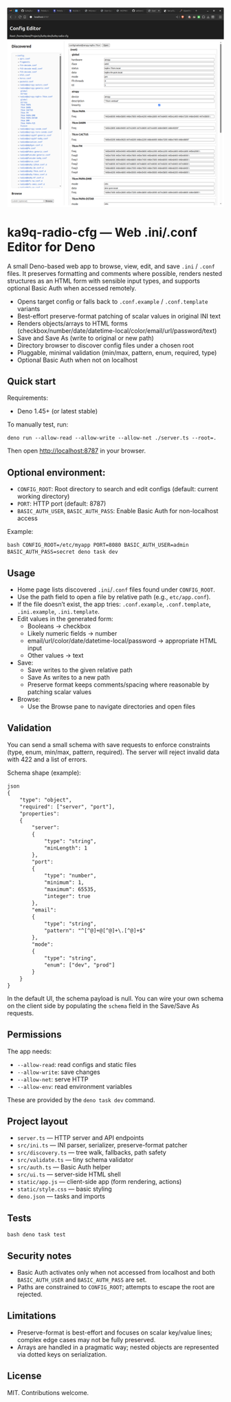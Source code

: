 ![](ka9q-cfg-editor.png)
# ka9q-radio-cfg — Web .ini/.conf Editor for Deno

A small Deno-based web app to browse, view, edit, and save `.ini` / `.conf` files. It preserves formatting and comments where possible, renders nested structures as an HTML form with sensible input types, and supports optional Basic Auth when accessed remotely.

- Opens target config or falls back to `.conf.example` / `.conf.template` variants
- Best-effort preserve-format patching of scalar values in original INI text
- Renders objects/arrays to HTML forms (checkbox/number/date/datetime-local/color/email/url/password/text)
- Save and Save As (write to original or new path)
- Directory browser to discover config files under a chosen root
- Pluggable, minimal validation (min/max, pattern, enum, required, type)
- Optional Basic Auth when not on localhost

## Quick start

Requirements:
- Deno 1.45+ (or latest stable)

To manually test, run:
```
deno run --allow-read --allow-write --allow-net ./server.ts --root=.
```
Then open [http://localhost:8787](http://localhost:8787) in your browser.

## Optional environment:
- `CONFIG_ROOT`: Root directory to search and edit configs (default: current working directory)
- `PORT`: HTTP port (default: 8787)
- `BASIC_AUTH_USER`, `BASIC_AUTH_PASS`: Enable Basic Auth for non-localhost access

Example:

```
bash CONFIG_ROOT=/etc/myapp PORT=8080 BASIC_AUTH_USER=admin BASIC_AUTH_PASS=secret deno task dev
```

## Usage

- Home page lists discovered `.ini`/`.conf` files found under `CONFIG_ROOT`.
- Use the path field to open a file by relative path (e.g., `etc/app.conf`).
- If the file doesn’t exist, the app tries: `.conf.example`, `.conf.template`, `.ini.example`, `.ini.template`.
- Edit values in the generated form:
    - Booleans → checkbox
    - Likely numeric fields → number
    - email/url/color/date/datetime-local/password → appropriate HTML input
    - Other values → text
- Save:
    - Save writes to the given relative path
    - Save As writes to a new path
    - Preserve format keeps comments/spacing where reasonable by patching scalar values
- Browse:
    - Use the Browse pane to navigate directories and open files

## Validation

You can send a small schema with save requests to enforce constraints (type, enum, min/max, pattern, required). The server will reject invalid data with 422 and a list of errors.

Schema shape (example):
```
json 
{ 
    "type": "object", 
    "required": ["server", "port"], 
    "properties": 
    { 
        "server": 
        { 
            "type": "string", 
            "minLength": 1 
        }, 
        "port": 
        { 
            "type": "number", 
            "minimum": 1, 
            "maximum": 65535, 
            "integer": true 
        }, 
        "email": 
        { 
            "type": "string", 
            "pattern": "^[^@]+@[^@]+\.[^@]+$" 
        }, 
        "mode": 
        { 
            "type": "string", 
            "enum": ["dev", "prod"] 
        } 
    } 
}
```
In the default UI, the schema payload is null. You can wire your own schema on the client side by populating the `schema` field in the Save/Save As requests.

## Permissions

The app needs:
- `--allow-read`: read configs and static files
- `--allow-write`: save changes
- `--allow-net`: serve HTTP
- `--allow-env`: read environment variables

These are provided by the `deno task dev` command.

## Project layout

- `server.ts` — HTTP server and API endpoints
- `src/ini.ts` — INI parser, serializer, preserve-format patcher
- `src/discovery.ts` — tree walk, fallbacks, path safety
- `src/validate.ts` — tiny schema validator
- `src/auth.ts` — Basic Auth helper
- `src/ui.ts` — server-side HTML shell
- `static/app.js` — client-side app (form rendering, actions)
- `static/style.css` — basic styling
- `deno.json` — tasks and imports

## Tests
```
bash deno task test
```
## Security notes

- Basic Auth activates only when not accessed from localhost and both `BASIC_AUTH_USER` and `BASIC_AUTH_PASS` are set.
- Paths are constrained to `CONFIG_ROOT`; attempts to escape the root are rejected.

## Limitations

- Preserve-format is best-effort and focuses on scalar key/value lines; complex edge cases may not be fully preserved.
- Arrays are handled in a pragmatic way; nested objects are represented via dotted keys on serialization.

## License

MIT. Contributions welcome.
